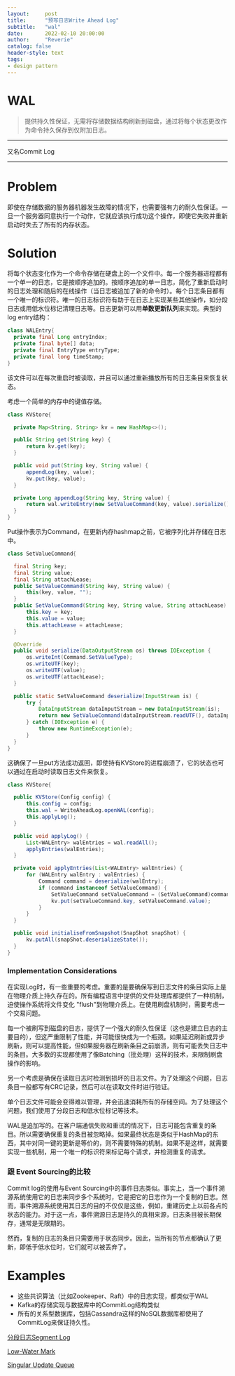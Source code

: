 ```yaml
---
layout:     post
title:      "预写日志Write Ahead Log"
subtitle:   "wal"
date:       2022-02-10 20:00:00
author:     "Reverie"
catalog: false
header-style: text
tags:
- design pattern
---
```

# WAL

> 提供持久性保证，无需将存储数据结构刷新到磁盘，通过将每个状态更改作为命令持久保存到仅附加日志。
>

---

又名Commit Log

---

# **Problem**

即使在存储数据的服务器机器发生故障的情况下，也需要强有力的耐久性保证。一旦一个服务器同意执行一个动作，它就应该执行成功这个操作，即使它失败并重新启动时失去了所有的内存状态。

# Solution

将每个状态变化作为一个命令存储在硬盘上的一个文件中。每一个服务器进程都有一个单一的日志，它是按顺序追加的。按顺序追加的单一日志，简化了重新启动时的日志处理和随后的在线操作（当日志被追加了新的命令时）。每个日志条目都有一个唯一的标识符。唯一的日志标识符有助于在日志上实现某些其他操作，如分段日志或用低水位标记清理日志等。日志更新可以用**单数更新队列**来实现。典型的log entry结构：

```java
class WALEntry{
  private final Long entryIndex;
  private final byte[] data;
  private final EntryType entryType;
  private final long timeStamp;
}
```

该文件可以在每次重启时被读取，并且可以通过重新播放所有的日志条目来恢复状态。

考虑一个简单的内存中的键值存储。

```java
class KVStore{

  private Map<String, String> kv = new HashMap<>();

  public String get(String key) {
      return kv.get(key);
  }

  public void put(String key, String value) {
      appendLog(key, value);
      kv.put(key, value);
  }

  private Long appendLog(String key, String value) {
      return wal.writeEntry(new SetValueCommand(key, value).serialize());
  }
}
```

Put操作表示为Command，在更新内存hashmap之前，它被序列化并存储在日志中。

```java
class SetValueCommand{

  final String key;
  final String value;
  final String attachLease;
  public SetValueCommand(String key, String value) {
      this(key, value, "");
  }
  public SetValueCommand(String key, String value, String attachLease) {
      this.key = key;
      this.value = value;
      this.attachLease = attachLease;
  }

  @Override
  public void serialize(DataOutputStream os) throws IOException {
      os.writeInt(Command.SetValueType);
      os.writeUTF(key);
      os.writeUTF(value);
      os.writeUTF(attachLease);
  }

  public static SetValueCommand deserialize(InputStream is) {
      try {
          DataInputStream dataInputStream = new DataInputStream(is);
          return new SetValueCommand(dataInputStream.readUTF(), dataInputStream.readUTF(), dataInputStream.readUTF());
      } catch (IOException e) {
          throw new RuntimeException(e);
      }
  }
}
```

这确保了一旦put方法成功返回，即使持有KVStore的进程崩溃了，它的状态也可以通过在启动时读取日志文件来恢复。

```java
class KVStore{

  public KVStore(Config config) {
      this.config = config;
      this.wal = WriteAheadLog.openWAL(config);
      this.applyLog();
  }

  public void applyLog() {
      List<WALEntry> walEntries = wal.readAll();
      applyEntries(walEntries);
  }

  private void applyEntries(List<WALEntry> walEntries) {
      for (WALEntry walEntry : walEntries) {
          Command command = deserialize(walEntry);
          if (command instanceof SetValueCommand) {
              SetValueCommand setValueCommand = (SetValueCommand)command;
              kv.put(setValueCommand.key, setValueCommand.value);
          }
      }
  }

  public void initialiseFromSnapshot(SnapShot snapShot) {
      kv.putAll(snapShot.deserializeState());
  }
}
```

### **Implementation Considerations**

在实现Log时，有一些重要的考虑。重要的是要确保写到日志文件的条目实际上是在物理介质上持久存在的。所有编程语言中提供的文件处理库都提供了一种机制，迫使操作系统将文件变化 "flush"到物理介质上。在使用刷盘机制时，需要考虑一个交易问题。

每一个被刷写到磁盘的日志，提供了一个强大的耐久性保证（这也是建立日志的主要目的），但这严重限制了性能，并可能很快成为一个瓶颈。如果延迟刷新或异步刷新，则可以提高性能，但如果服务器在刷新条目之前崩溃，则有可能丢失日志中的条目。大多数的实现都使用了像Batching（批处理）这样的技术，来限制刷盘操作的影响。

另一个考虑是确保在读取日志时检测到损坏的日志文件。为了处理这个问题，日志条目一般都写有CRC记录，然后可以在读取文件时进行验证。

单个日志文件可能会变得难以管理，并会迅速消耗所有的存储空间。为了处理这个问题，我们使用了分段日志和低水位标记等技术。

WAL是追加写的。在客户端通信失败和重试的情况下，日志可能包含重复的条目。所以需要确保重复的条目被忽略掉。如果最终状态是类似于HashMap的东西，其中对同一键的更新是等价的，则不需要特殊的机制。如果不是这样，就需要实现一些机制，用一个唯一的标识符来标记每个请求，并检测重复的请求。

### 跟 **Event Sourcing的比较**

Commit log的使用与Event Sourcing中的事件日志类似。事实上，当一个事件溯源系统使用它的日志来同步多个系统时，它是把它的日志作为一个复制的日志。然而，事件溯源系统使用其日志的目的不仅仅是这些，例如，重建历史上以前各点的状态的能力。对于这一点，事件溯源日志是持久的真相来源，日志条目被长期保存，通常是无限期的。

然而，复制的日志的条目只需要用于状态同步。因此，当所有的节点都确认了更新，即低于低水位时，它们就可以被丢弃了。

# **Examples**

- 这些共识算法（比如Zookeeper、Raft）中的日志实现，都类似于WAL
- Kafka的存储实现与数据库中的CommitLog结构类似
- 所有的关系型数据库，包括Cassandra这样的NoSQL数据库都使用了CommitLog来保证持久性。

[分段日志Segment Log]()

[Low-Water Mark]()

[Singular Update Queue]()